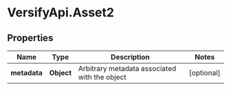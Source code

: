 # VersifyApi.Asset2

## Properties

Name | Type | Description | Notes
------------ | ------------- | ------------- | -------------
**metadata** | **Object** | Arbitrary metadata associated with the object | [optional] 


